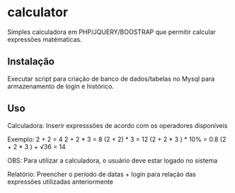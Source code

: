 # calculator

Simples calculadora em PHP/JQUERY/BOOSTRAP que permitir calcular expressões matématicas.

## Instalação
Executar script para criação de banco de dados/tabelas no Mysql para armazenamento de login e histórico.

## Uso
Calculadora: Inserir expresssões de acordo com os operadores disponíveis

Exemplo:
2 + 2 = 4
2 + 2 * 3 = 8
(2 + 2) * 3 = 12
(2 + 2 * 3 ) * 10% = 0.8
(2 + 2 * 3 ) + √36 = 14

OBS: Para utilizar a calculadora, o usuário deve estar logado no sistema

Relatório: Preencher o período de datas + login para relação das expressões utilizadas anteriormente
